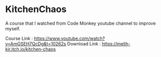 # KitchenChaos
A course that I watched from Code Monkey youtube channel to improve myself.

Course Link : https://www.youtube.com/watch?v=AmGSEH7QcDg&t=10262s
Download Link : https://melih-kir.itch.io/kitchen-chaos
